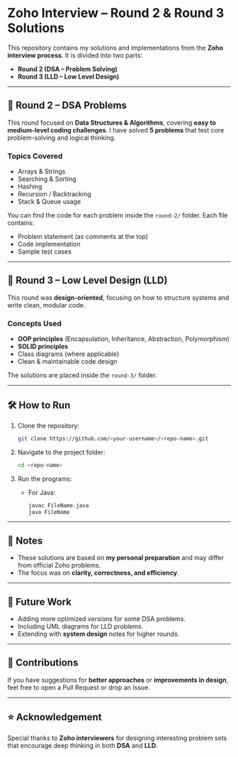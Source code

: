 # Zoho Interview – Round 2 & Round 3 Solutions

This repository contains my solutions and implementations from the **Zoho interview process**.
It is divided into two parts:

* **Round 2 (DSA – Problem Solving)**
* **Round 3 (LLD – Low Level Design)**

---

## 📌 Round 2 – DSA Problems

This round focused on **Data Structures & Algorithms**, covering **easy to medium-level coding challenges**.
I have solved **5 problems** that test core problem-solving and logical thinking.

### Topics Covered

* Arrays & Strings
* Searching & Sorting
* Hashing
* Recursion / Backtracking
* Stack & Queue usage

You can find the code for each problem inside the `round-2/` folder.
Each file contains:

* Problem statement (as comments at the top)
* Code implementation
* Sample test cases

---

## 📌 Round 3 – Low Level Design (LLD)

This round was **design-oriented**, focusing on how to structure systems and write clean, modular code.

### Concepts Used

* **OOP principles** (Encapsulation, Inheritance, Abstraction, Polymorphism)
* **SOLID principles**
* Class diagrams (where applicable)
* Clean & maintainable code design

The solutions are placed inside the `round-3/` folder.

---

## 🛠️ How to Run

1. Clone the repository:

   ```bash
   git clone https://github.com/<your-username>/<repo-name>.git
   ```
2. Navigate to the project folder:

   ```bash
   cd <repo-name>
   ```
3. Run the programs:

   * For Java:

     ```bash
     javac FileName.java
     java FileName
     ```
---

## 📖 Notes

* These solutions are based on **my personal preparation** and may differ from official Zoho problems.
* The focus was on **clarity, correctness, and efficiency**.

---

## 🚀 Future Work

* Adding more optimized versions for some DSA problems.
* Including UML diagrams for LLD problems.
* Extending with **system design** notes for higher rounds.

---

## 🤝 Contributions

If you have suggestions for **better approaches** or **improvements in design**, feel free to open a Pull Request or drop an Issue.

---

## ⭐ Acknowledgement

Special thanks to **Zoho interviewers** for designing interesting problem sets that encourage deep thinking in both **DSA** and **LLD**.
